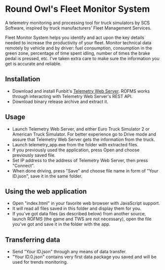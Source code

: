 # Round Owl's Fleet Monitor System

A telemetry monitoring and processing tool for truck simulators by SCS Software, inspired by truck manufacturers' Fleet Management Services.

Fleet Monitor System helps you identify and act upon the key details needed to increase the productivity of your fleet. Monitor technical data remotely by vehicle and by driver: fuel consumption, consumption in the green zone, percentage of time spent idling, number of times the brake pedal is pressed, etc. I've taken extra care to make sure the information you get is accurate and reliable.

## Installation
- Download and install Funbit's [Telemetry Web Server](https://github.com/Funbit/ets2-telemetry-server). ROFMS works through interacting with Telemetry Web Server's REST API.
- Download binary release archive and extract it.

## Usage
- Launch Telemetry Web Server, and either Euro Truck Simulator 2 or American Truck Simulator. For better experience go to Drive mode and assure that Telemetry Web Server gets the information from the truck.
- Launch telemetry_app.exe from the folder with extracted files.
- If you previously used the application, press Open and choose previously saved file.
- Set IP address to the address of Telemetry Web Server, then press "Connect".
- When done driving, press "Save" and choose file name in form of "Your ID.json", save it in the same folder.

## Using the web application
- Open "index.html" in your favorite web browser with JavaScript support.
- It will read all files saved in this folder and display them for you.
- If you've got data files (as described below) from another source, launch ROFMS (the game and TWS are not necessary), open the file you've got and save it in the folder with the app.

## Transferring data
- Send "Your ID.json" through any means of data transfer.
- "Your ID.0.json" contains very first data package you saved and will be used for trends monitoring.
